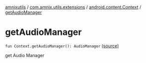 [amnixutils](../../index.md) / [com.amnix.utils.extensions](../index.md) / [android.content.Context](index.md) / [getAudioManager](./get-audio-manager.md)

# getAudioManager

`fun Context.getAudioManager(): AudioManager` [(source)](https://github.com/AmniX/amnixUtils/tree/master/amnixutils/src/main/java/com/amnix/utils/extensions/ContextExtension.kt#L331)

get Audio Manager


